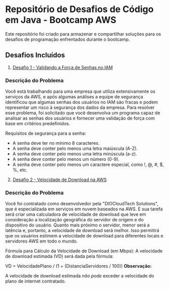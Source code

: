 # Repositório de Desafios de Código em Java - Bootcamp AWS


Este repositório foi criado para armazenar e compartilhar soluções para os desafios de programação enfrentados durante o bootcamp.


## Desafios Incluídos

1. [Desafio 1 - Validando a Força de Senhas no IAM
   ](https://github.com/Claricez/Desafio-em-Java-DIO/blob/main/src/ValidandoSenhas.java)
### Descrição do Problema
Você está trabalhando para uma empresa que utiliza extensivamente os serviços da AWS, e após algumas análises a equipe de segurança identificou que algumas senhas dos usuários no IAM são fracas e podem representar um risco à segurança dos dados da empresa. Para resolver esse problema, foi solicitado que você desenvolva um programa capaz de analisar as senhas dos usuários e fornecer uma validação de força com base em critérios predefinidos.

Requisitos de segurança para a senha:

* A senha deve ter no mínimo 8 caracteres.
* A senha deve conter pelo menos uma letra maiúscula (A-Z).
* A senha deve conter pelo menos uma letra minúscula (a-z).
* A senha deve conter pelo menos um número (0-9).
* A senha deve conter pelo menos um caractere especial, como !, @, #, $, %, etc.

2. [Desafio 2 - Velocidade de Download na AWS](https://github.com/Claricez/Desafio-em-Java-DIO/blob/main/src/VelocidadeDownload.java)

### Descrição do Problema
Você foi contratado como desenvolvedor pela "DIOCloudTech Solutions", que é especializada em serviços em nuvem baseados na AWS. 
E sua tarefa será criar uma calculadora de velocidade de download que leve em consideração a localização geográfica do servidor 
de origem e do dispositivo do usuário. Quanto mais próximo o servidor, menor será a latência e, portanto, a velocidade de download 
será melhor. Isso permitirá que os usuários estimem a velocidade de download para diferentes locais e servidores AWS em todo o mundo.

Fórmula para Cálculo da Velocidade de Download (em Mbps): A velocidade de download estimada (VD) será dada pela fórmula:

VD = VelocidadePlano / (1 + (DistanciaServidores / 100))
**Observação:**

A velocidade de download estimada _não pode_ exceder a velocidade do plano de internet contratado.
